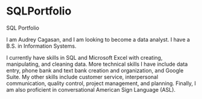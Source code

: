 # SQLPortfolio
SQL Portfolio

I am Audrey Cagasan, and I am looking to become a data analyst. I have a B.S. in Information Systems. 

I currently have skills in SQL and Microsoft Excel with creating, manipulating, and cleaning data. More technical skills I have include data entry, phone bank and text bank creation and organization, and Google Suite. My other skills include customer service, interpersonal communication, quality control, project management, and planning. Finally, I am also proficient in conversational American Sign Language (ASL).
